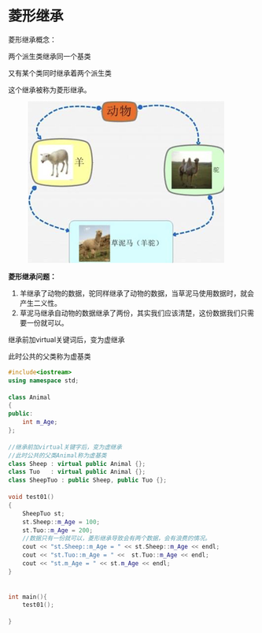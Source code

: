 # 菱形继承

&#x20;菱形继承概念：

两个派生类继承同一个基类

又有某个类同时继承着两个派生类

这个继承被称为菱形继承。

<figure><img src="../../../.gitbook/assets/image (12).png" alt=""><figcaption></figcaption></figure>

**菱形继承问题：**

1. 羊继承了动物的数据，驼同样继承了动物的数据，当草泥马使用数据时，就会产生二义性。
2. 草泥马继承自动物的数据继承了两份，其实我们应该清楚，这份数据我们只需要一份就可以。

继承前加virtual关键词后，变为虚继承

此时公共的父类称为虚基类

```cpp
#include<iostream>
using namespace std;

class Animal
{
public:
	int m_Age;
};

//继承前加virtual关键字后，变为虚继承
//此时公共的父类Animal称为虚基类
class Sheep : virtual public Animal {};
class Tuo   : virtual public Animal {};
class SheepTuo : public Sheep, public Tuo {};

void test01()
{
	SheepTuo st;
	st.Sheep::m_Age = 100;
	st.Tuo::m_Age = 200;
    //数据只有一份就可以，菱形继承导致会有两个数据，会有浪费的情况。
	cout << "st.Sheep::m_Age = " << st.Sheep::m_Age << endl;
	cout << "st.Tuo::m_Age = " <<  st.Tuo::m_Age << endl;
	cout << "st.m_Age = " << st.m_Age << endl;
}


int main(){
    test01();

}
```
